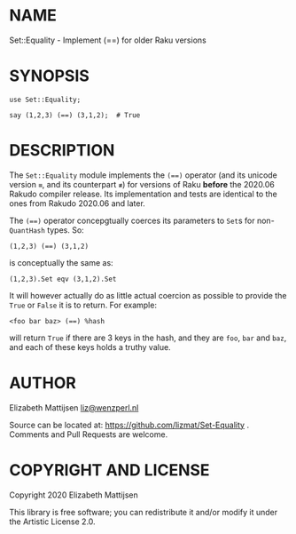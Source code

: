 NAME
====

Set::Equality - Implement (==) for older Raku versions

SYNOPSIS
========

    use Set::Equality;

    say (1,2,3) (==) (3,1,2);  # True

DESCRIPTION
===========

The `Set::Equality` module implements the `(==)` operator (and its unicode version `≡`, and its counterpart `≢`) for versions of Raku **before** the 2020.06 Rakudo compiler release. Its implementation and tests are identical to the ones from Rakudo 2020.06 and later.

The `(==)` operator concepgtually coerces its parameters to `Set`s for non-`QuantHash` types. So:

    (1,2,3) (==) (3,1,2)

is conceptually the same as:

    (1,2,3).Set eqv (3,1,2).Set

It will however actually do as little actual coercion as possible to provide the `True` or `False` it is to return. For example:

    <foo bar baz> (==) %hash

will return `True` if there are 3 keys in the hash, and they are `foo`, `bar` and `baz`, and each of these keys holds a truthy value.

AUTHOR
======

Elizabeth Mattijsen <liz@wenzperl.nl>

Source can be located at: https://github.com/lizmat/Set-Equality . Comments and Pull Requests are welcome.

COPYRIGHT AND LICENSE
=====================

Copyright 2020 Elizabeth Mattijsen

This library is free software; you can redistribute it and/or modify it under the Artistic License 2.0.

